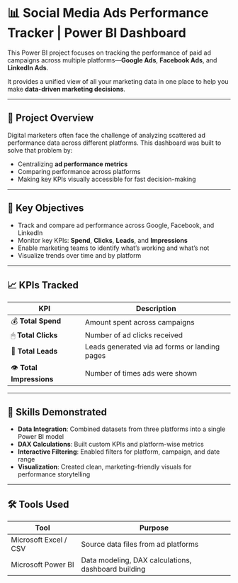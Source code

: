 # 📊 Social Media Ads Performance Tracker | Power BI Dashboard

This Power BI project focuses on tracking the performance of paid ad campaigns across multiple platforms—**Google Ads**, **Facebook Ads**, and **LinkedIn Ads**.

It provides a unified view of all your marketing data in one place to help you make **data-driven marketing decisions**.

---

## 📌 Project Overview

Digital marketers often face the challenge of analyzing scattered ad performance data across different platforms. This dashboard was built to solve that problem by:

- Centralizing **ad performance metrics**
- Comparing performance across platforms
- Making key KPIs visually accessible for fast decision-making

---

## 🎯 Key Objectives

- Track and compare ad performance across Google, Facebook, and LinkedIn
- Monitor key KPIs: **Spend**, **Clicks**, **Leads**, and **Impressions**
- Enable marketing teams to identify what’s working and what’s not
- Visualize trends over time and by platform

---

## 📈 KPIs Tracked

| KPI              | Description |
|------------------|-------------|
| 💰 **Total Spend**      | Amount spent across campaigns |
| 🖱 **Total Clicks**     | Number of ad clicks received |
| 🧲 **Total Leads**      | Leads generated via ad forms or landing pages |
| 👁 **Total Impressions** | Number of times ads were shown |

---

## 🧠 Skills Demonstrated

- **Data Integration**: Combined datasets from three platforms into a single Power BI model  
- **DAX Calculations**: Built custom KPIs and platform-wise metrics  
- **Interactive Filtering**: Enabled filters for platform, campaign, and date range  
- **Visualization**: Created clean, marketing-friendly visuals for performance storytelling  

---

## 🛠 Tools Used

| Tool                 | Purpose                                |
|----------------------|----------------------------------------|
| Microsoft Excel / CSV | Source data files from ad platforms    |
| Microsoft Power BI    | Data modeling, DAX calculations, dashboard building |


